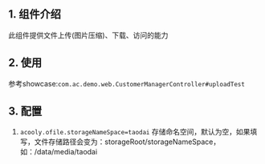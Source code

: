 ## 1. 组件介绍

此组件提供文件上传(图片压缩)、下载、访问的能力

## 2. 使用

参考showcase:`com.ac.demo.web.CustomerManagerController#uploadTest`

## 3. 配置
 
 1. `acooly.ofile.storageNameSpace=taodai` 存储命名空间，默认为空，如果填写，文件存储路径会变为：storageRoot/storageNameSpace，如：/data/media/taodai

